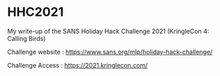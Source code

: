 # HHC2021
My write-up of the SANS Holiday Hack Challenge 2021 (KringleCon 4: Calling Birds)

Challenge website : https://www.sans.org/mlp/holiday-hack-challenge/

Challenge Access  : https://2021.kringlecon.com/
